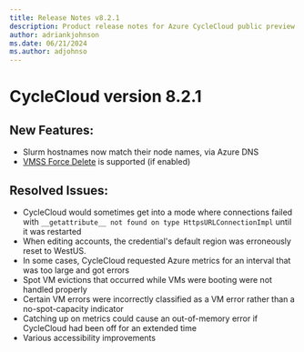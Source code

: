 ```yaml
---
title: Release Notes v8.2.1
description: Product release notes for Azure CycleCloud public preview v8.2.1
author: adriankjohnson
ms.date: 06/21/2024
ms.author: adjohnso
---
```


# CycleCloud version 8.2.1

## New Features:

* Slurm hostnames now match their node names, via Azure DNS
* [VMSS Force Delete](~/articles/cyclecloud/how-to/terminate-cluster.md#force-delete-virtual-machines) is supported (if enabled)

## Resolved Issues:

* CycleCloud would sometimes get into a mode where connections failed with `__getattribute__ not found on type HttpsURLConnectionImpl` until it was restarted
* When editing accounts, the credential's default region was erroneously reset to WestUS.
* In some cases, CycleCloud requested Azure metrics for an interval that was too large and got errors
* Spot VM evictions that occurred while VMs were booting were not handled properly
* Certain VM errors were incorrectly classified as a VM error rather than a no-spot-capacity indicator
* Catching up on metrics could cause an out-of-memory error if CycleCloud had been off for an extended time
* Various accessibility improvements



